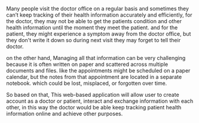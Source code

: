 Many people visit the doctor office on a regular basis and sometimes they can’t keep tracking of their health information accurately and efficiently, for the doctor, they may not be able to get the patients condition and other health information until the moment they meet the patient. and for the patient, they might experience a symptom away from the doctor office, but they don't write it down so during next visit they may forget to tell their doctor. 


on the other hand, Managing all that information can be very challenging because it is often written on paper and scattered across multiple documents and files. like the appointments might be scheduled on a paper calendar, but the notes from that appointment are located in a separate notebook. which could be lost, misplaced, or forgotten over time.


So based on that, This web-based application will allow user to create account as a doctor or patient, interact and exchange information with each other, in this way the doctor would be able keep tracking patient health information online and achieve other purposes. 

